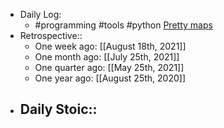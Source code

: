- Daily Log:
    - #programming #tools #python [Pretty maps](https://github.com/marceloprates/prettymaps)
- Retrospective::
    - One week ago: [[August 18th, 2021]]
    - One month ago: [[July 25th, 2021]]
    - One quarter ago: [[May 25th, 2021]]
    - One year ago: [[August 25th, 2020]]
- Daily Stoic::
    -
